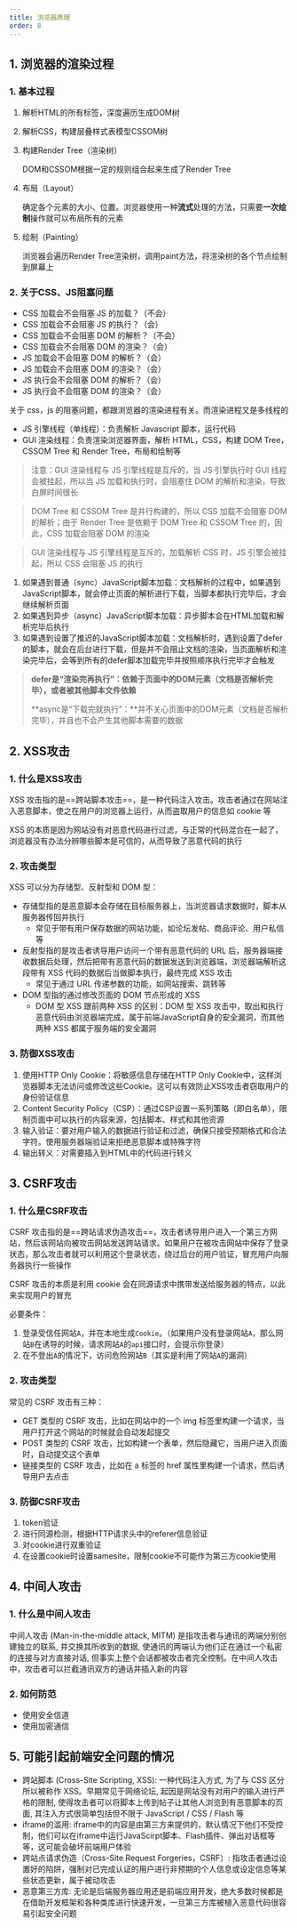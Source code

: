 ```yaml
---
title: 浏览器原理
order: 8
---
```


## 1. 浏览器的渲染过程

### 1. 基本过程

1. 解析HTML的所有标签，深度遍历生成DOM树

2. 解析CSS，构建层叠样式表模型CSSOM树

3. 构建Render Tree（渲染树）

   DOM和CSSOM根据一定的规则组合起来生成了Render Tree

4. 布局（Layout）

   确定各个元素的大小、位置。浏览器使用一种**流式**处理的方法，只需要**一次绘制**操作就可以布局所有的元素

5. 绘制（Painting）

   浏览器会遍历Render Tree渲染树，调用paint方法，将渲染树的各个节点绘制到屏幕上

### 2. 关于CSS、JS阻塞问题

- CSS 加载会不会阻塞 JS 的加载？（不会）
- CSS 加载会不会阻塞 JS 的执行？（会）
- CSS 加载会不会阻塞 DOM 的解析？（不会）
- CSS 加载会不会阻塞 DOM 的渲染？（会）
- JS 加载会不会阻塞 DOM 的解析？（会）
- JS 加载会不会阻塞 DOM 的渲染？（会）
- JS 执行会不会阻塞 DOM 的解析？（会）
- JS 执行会不会阻塞 DOM 的渲染？（会）

关于 css，js 的阻塞问题，都跟浏览器的渲染进程有关。而渲染进程又是多线程的

- JS 引擎线程（单线程）：负责解析 Javascript 脚本，运行代码
- GUI 渲染线程：负责渲染浏览器界面，解析 HTML，CSS，构建 DOM Tree，CSSOM Tree 和 Render Tree，布局和绘制等

> 注意：GUI 渲染线程与 JS 引擎线程是互斥的，当 JS 引擎执行时 GUI 线程会被挂起，所以当 JS 加载和执行时，会阻塞住 DOM 的解析和渲染，导致白屏时间很长

> DOM Tree 和 CSSOM Tree 是并行构建的，所以 CSS 加载不会阻塞 DOM 的解析；由于 Render Tree 是依赖于 DOM Tree 和 CSSOM Tree 的，因此，CSS 加载会阻塞 DOM 的渲染

> GUI 渲染线程与 JS 引擎线程是互斥的，加载解析 CSS 时，JS 引擎会被挂起，所以 CSS 会阻塞 JS 的执行

1. 如果遇到普通（sync）JavaScript脚本加载：文档解析的过程中，如果遇到JavaScript脚本，就会停止页面的解析进行下载，当脚本都执行完毕后，才会继续解析页面
2. 如果遇到异步（async）JavaScript脚本加载：异步脚本会在HTML加载和解析完毕后执行
3. 如果遇到设置了推迟的JavaScript脚本加载：文档解析时，遇到设置了defer的脚本，就会在后台进行下载，但是并不会阻止文档的渲染，当页面解析和渲染完毕后，会等到所有的defer脚本加载完毕并按照顺序执行完毕才会触发

> **defer是“渲染完再执行”：**依赖于页面中的DOM元素（文档是否解析完毕），或者被其他脚本文件**依赖**
>
> **async是“下载完就执行”：**并不关心页面中的DOM元素（文档是否解析完毕），并且也不会产生其他脚本需要的数据

## 2. XSS攻击

### 1. 什么是XSS攻击

XSS 攻击指的是==跨站脚本攻击==，是一种代码注入攻击。攻击者通过在网站注入恶意脚本，使之在用户的浏览器上运行，从而盗取用户的信息如 cookie 等

XSS 的本质是因为网站没有对恶意代码进行过滤，与正常的代码混合在一起了，浏览器没有办法分辨哪些脚本是可信的，从而导致了恶意代码的执行

### 2. 攻击类型

XSS 可以分为存储型、反射型和 DOM 型：

+ 存储型指的是恶意脚本会存储在目标服务器上，当浏览器请求数据时，脚本从服务器传回并执行
  + 常见于带有用户保存数据的网站功能，如论坛发帖、商品评论、用户私信等
+ 反射型指的是攻击者诱导用户访问一个带有恶意代码的 URL 后，服务器端接收数据后处理，然后把带有恶意代码的数据发送到浏览器端，浏览器端解析这段带有 XSS 代码的数据后当做脚本执行，最终完成 XSS 攻击
  + 常见于通过 URL 传递参数的功能，如网站搜索、跳转等
+ DOM 型指的通过修改页面的 DOM 节点形成的 XSS
  + DOM 型 XSS 跟前两种 XSS 的区别：DOM 型 XSS 攻击中，取出和执行恶意代码由浏览器端完成，属于前端JavaScript自身的安全漏洞，而其他两种 XSS 都属于服务端的安全漏洞

### 3. 防御XSS攻击

1. 使用HTTP Only Cookie：将敏感信息存储在HTTP Only Cookie中，这样浏览器脚本无法访问或修改这些Cookie。这可以有效防止XSS攻击者窃取用户的身份验证信息
2. Content Security Policy（CSP）：通过CSP设置一系列策略（即白名单），限制页面中可以执行的内容来源，包括脚本、样式和其他资源
3. 输入验证：要对用户输入的数据进行验证和过滤，确保只接受预期格式和合法字符。使用服务器端验证来拒绝恶意脚本或特殊字符
4. 输出转义：对需要插入到HTML中的代码进行转义

## 3. CSRF攻击

### 1. 什么是CSRF攻击

CSRF 攻击指的是==跨站请求伪造攻击==，攻击者诱导用户进入一个第三方网站，然后该网站向被攻击网站发送跨站请求。如果用户在被攻击网站中保存了登录状态，那么攻击者就可以利用这个登录状态，绕过后台的用户验证，冒充用户向服务器执行一些操作

CSRF 攻击的本质是利用 cookie 会在同源请求中携带发送给服务器的特点，以此来实现用户的冒充

必要条件：

1. 登录受信任网站`A`，并在本地生成`Cookie`。（如果用户没有登录网站`A`，那么网站`B`在诱导的时候，请求网站`A`的`api`接口时，会提示你登录）
2. 在不登出`A`的情况下，访问危险网站`B`（其实是利用了网站`A`的漏洞）

### 2. 攻击类型

常见的 CSRF 攻击有三种：

+ GET 类型的 CSRF 攻击，比如在网站中的一个 img 标签里构建一个请求，当用户打开这个网站的时候就会自动发起提交
+ POST 类型的 CSRF 攻击，比如构建一个表单，然后隐藏它，当用户进入页面时，自动提交这个表单
+ 链接类型的 CSRF 攻击，比如在 a 标签的 href 属性里构建一个请求，然后诱导用户去点击

### 3. 防御CSRF攻击

1. token验证
2. 进行同源检测，根据HTTP请求头中的referer信息验证
3. 对cookie进行双重验证
4. 在设置cookie时设置samesite，限制cookie不可能作为第三方cookie使用

## 4. 中间人攻击

### 1. 什么是中间人攻击

中间人攻击 (Man-in-the-middle attack, MITM) 是指攻击者与通讯的两端分别创建独立的联系, 并交换其所收到的数据, 使通讯的两端认为他们正在通过一个私密的连接与对方直接对话, 但事实上整个会话都被攻击者完全控制。在中间人攻击中，攻击者可以拦截通讯双方的通话并插入新的内容

### 2. 如何防范

+ 使用安全信道
+ 使用加密通信

## 5. 可能引起前端安全问题的情况

+ 跨站脚本 (Cross-Site Scripting, XSS): ⼀种代码注入方式, 为了与 CSS 区分所以被称作 XSS。早期常见于网络论坛, 起因是网站没有对用户的输入进行严格的限制, 使得攻击者可以将脚本上传到帖子让其他人浏览到有恶意脚本的页面, 其注入方式很简单包括但不限于 JavaScript / CSS / Flash 等
+ iframe的滥用: iframe中的内容是由第三方来提供的，默认情况下他们不受控制，他们可以在iframe中运行JavaScirpt脚本、Flash插件、弹出对话框等等，这可能会破坏前端用户体验
+ 跨站点请求伪造（Cross-Site Request Forgeries，CSRF）: 指攻击者通过设置好的陷阱，强制对已完成认证的用户进行非预期的个人信息或设定信息等某些状态更新，属于被动攻击
+ 恶意第三方库: 无论是后端服务器应用还是前端应用开发，绝大多数时候都是在借助开发框架和各种类库进行快速开发，一旦第三方库被植入恶意代码很容易引起安全问题

